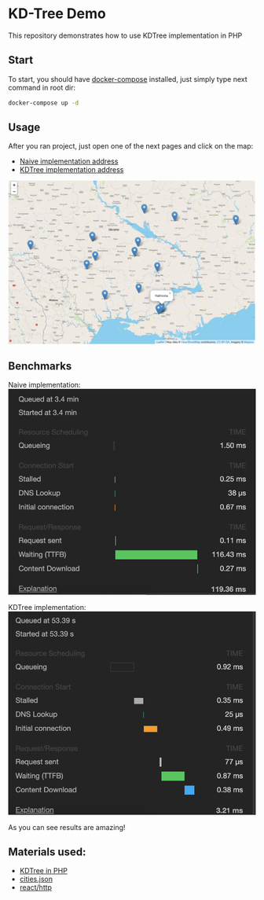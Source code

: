# KD-Tree Demo
This repository demonstrates how to use KDTree implementation in PHP

## Start

To start, you should have [docker-compose](https://docs.docker.com/compose/ "docker-compose") installed, just simply type next command in root dir:
```bash
docker-compose up -d
```

## Usage
After you ran project, just open one of the next pages and click on the map:
+ [Naive implementation address](http://localhost:8080/naive "Naive implementation address")
+ [KDTree implementation address](http://localhost:8080/kd "Naive implementation address")

![](images/screen.png)

## Benchmarks
Naive implementation:
![](images/naive.png)

KDTree implementation:
![](images/kd.png)

As you can see results are amazing!

## Materials used:
+ [KDTree in PHP](https://github.com/f1r3starter/kdtree "KDTree in PHP")
+ [cities.json](https://github.com/lutangar/cities.json "cities.json")
+ [react/http](https://github.com/reactphp/http "react/http")

